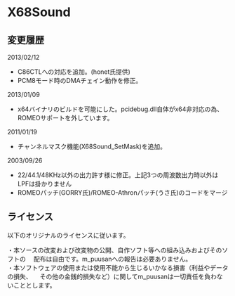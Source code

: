 
# X68Sound

## 変更履歴

2013/02/12

* C86CTLへの対応を追加。(honet氏提供)
* PCM8モード時のDMAチェイン動作を修正。

2013/01/09

* x64バイナリのビルドを可能にした。pcidebug.dll自体がx64非対応の為、ROMEOサポートを外しています。

2011/01/19

* チャンネルマスク機能(X68Sound_SetMask)を追加。

2003/09/26

* 22/44.1/48KHz以外の出力許す様に修正。上記3つの周波数出力時以外はLPFは掛かりません
* ROMEOパッチ(GORRY氏)/ROMEO-Athronパッチ(うさ氏)のコードをマージ

## ライセンス

以下のオリジナルのライセンスに従います。

・本ソースの改変および改変物の公開、自作ソフト等への組み込みおよびそのソフトの
　配布は自由です。m_puusanへの報告は必要ありません。  
・本ソフトウェアの使用または使用不能から生じるいかなる損害（利益やデータの損失、
　その他の金銭的損失など）に関してm_puusanは一切責任を負わないこととします。 
